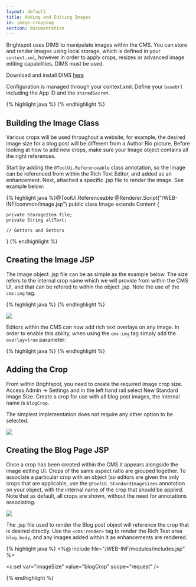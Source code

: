 ```yaml
---
layout: default
title: Adding and Editing Images
id: image-cropping
section: documentation
---
```


<div markdown="1" class="span12">

Brightspot uses DIMS to manipulate images within the CMS. You can store and render images using local storage, which is defined in your `context.xml`, however in order to apply crops, resizes or advanced image editing capabilities, DIMS must be used.

Download and install DIMS [here](https://github.com/beetlebugorg/mod_dims)

Configuration is managed through your context.xml. Define your `baseUrl` including the App ID and the `sharedSecret`.

<div class="highlight">{% highlight java %}
<!-- DIMs -->
<Environment name="dari/defaultImageEditor" override="false" type="java.lang.String" value="dims" />
<Environment name="dari/imageEditor/dims/class" override="false" type="java.lang.String" value="com.psddev.dari.util.DimsImageEditor" />
<Environment name="dari/imageEditor/dims/baseUrl" override="false" type="java.lang.String" value="http://example.com/dims4/APP_ID" />
<Environment name="dari/imageEditor/dims/sharedSecret" override="false" type="java.lang.String" value="S3cret_H3re" />
<Environment name="dari/imageEditor/dims/quality" override="false" type="java.lang.Integer" value="90" />
{% endhighlight %}</div>

## Building the Image Class

Various crops will be used throughout a website, for example, the desired image size for a blog post will be different from a Author Bio picture. Before looking at how to add new crops, make sure your Image object contains all the right references.

Start by adding the `@ToolUi.Referenceable` class annotation, so the Image can be referenced from within the Rich Text Editor, and added as an enhancement. Next, attached a specific .jsp file to render the image. See example below:

<div class="highlight">{% highlight java %}@ToolUi.Referenceable
@Renderer.Script("/WEB-INF/common/image.jsp")
public class Image extends Content {

	private StorageItem file;
	private String altText;

	// Getters and Setters
}
{% endhighlight %}</div>

## Creating the Image JSP

The Image object .jsp file can be as simple as the example below. The size refers to the internal crop name which we will provide from within the CMS UI, and that can be refered to within the object .jsp. Note the use of the `cms:img` tag.

<div class="highlight">{% highlight java %}
<cms:img src="${content}" size="${imageSize}" alt="${content.altText}" />
{% endhighlight %}</div>

![](http://cdn.psddev.com/88/07/ee4cb627440e9c6e1fedcace1cab/text-overlay-20.55.44%20AM.png)

Editors within the CMS can now add rich text overlays on any image. In order to enable this ability, when using the `cms:img` tag simply add the `overlay=true` parameter:

<div class="highlight">{% highlight java %}
<cms:img src="${content.leadImage}" size="productLeadImage" overlay="true" />
{% endhighlight %}</div>

## Adding the Crop

From within Brightspot, you need to create the required image crop size. Access Admin -> Settings and in the left hand rail select New Standard Image Size. Create a crop for use with all blog post images, the internal name is `blogCrop`.

The simplest implementation does not require any other option to be selected.

![](http://docs.Brightspot.s3.amazonaws.com/new-crop.png)


## Creating the Blog Page JSP

Once a crop has been created within the CMS it appears alongside the image editing UI. Crops of the same aspect ratio are grouped together. To associate a particular crop with an object (so editors are given the only crops that are applicable, use the `@ToolUi.StandardImageSizes` annotation on your object, with the internal name of the crop that should be applied. Note that as default, all crops are shown, without the need for annotations associating.

![](http://docs.brightspot.s3.amazonaws.com/image_crop_ui_2.1.png)

The .jsp file used to render the Blog post object will reference the crop that is desired directly. Use the `<cms:render>` tag to render the Rich Text area `blog.body`, and any images added within it as enhancements are rendered.

<div class="highlight">{% highlight java %}
<%@ include file="/WEB-INF/modules/includes.jsp" %>

<c:set var="imageSize" value="blogCrop" scope="request" />

<div>
<cms:render value="${blog.body}" />
</div>
{% endhighlight %}</div>
